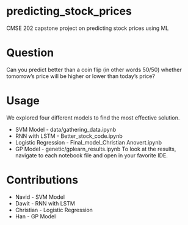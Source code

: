 # predicting_stock_prices
CMSE 202 capstone project on predicting stock prices using ML

# Question
Can you predict better than a coin flip (in other words 50/50) whether tomorrow’s price will be higher or lower than today’s price?

# Usage
We explored four different models to find the most effective solution.
* SVM Model - data/gathering_data.ipynb
* RNN with LSTM - Better_stock_code.ipynb
* Logistic Regression - Final_model_Christian Anovert.ipynb
* GP Model - genetic/gplearn_results.ipynb
To look at the results, navigate to each notebook file and open in your favorite IDE.

# Contributions
* Navid - SVM Model
* Dawit - RNN with LSTM
* Christian - Logistic Regression
* Han - GP Model
